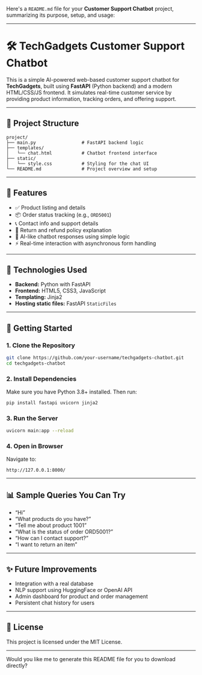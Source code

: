 Here's a `README.md` file for your **Customer Support Chatbot** project, summarizing its purpose, setup, and usage:

---

# 🛠️ TechGadgets Customer Support Chatbot

This is a simple AI-powered web-based customer support chatbot for **TechGadgets**, built using **FastAPI** (Python backend) and a modern HTML/CSS/JS frontend. It simulates real-time customer service by providing product information, tracking orders, and offering support.

---

## 📂 Project Structure

```
project/
├── main.py                 # FastAPI backend logic
├── templates/
│   └── chat.html           # Chatbot frontend interface
├── static/
│   └── style.css           # Styling for the chat UI
└── README.md               # Project overview and setup
```

---

## 🚀 Features

- ✅ Product listing and details
- 📦 Order status tracking (e.g., `ORD5001`)
- 📞 Contact info and support details
- 🔄 Return and refund policy explanation
- 🧠 AI-like chatbot responses using simple logic
- ⚡ Real-time interaction with asynchronous form handling

---

## 🧰 Technologies Used

- **Backend:** Python with FastAPI
- **Frontend:** HTML5, CSS3, JavaScript
- **Templating:** Jinja2
- **Hosting static files:** FastAPI `StaticFiles`

---

## 🏁 Getting Started

### 1. Clone the Repository

```bash
git clone https://github.com/your-username/techgadgets-chatbot.git
cd techgadgets-chatbot
```

### 2. Install Dependencies

Make sure you have Python 3.8+ installed. Then run:

```bash
pip install fastapi uvicorn jinja2
```

### 3. Run the Server

```bash
uvicorn main:app --reload
```

### 4. Open in Browser

Navigate to:

```
http://127.0.0.1:8000/
```

---

## 📊 Sample Queries You Can Try

- “Hi”
- “What products do you have?”
- “Tell me about product 1001”
- “What is the status of order ORD5001?”
- “How can I contact support?”
- “I want to return an item”

---

## ✨ Future Improvements

- Integration with a real database
- NLP support using HuggingFace or OpenAI API
- Admin dashboard for product and order management
- Persistent chat history for users

---

## 📄 License

This project is licensed under the MIT License.

---

Would you like me to generate this README file for you to download directly?
